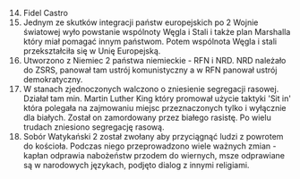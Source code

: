 14) Fidel Castro
15) Jednym ze skutków integracji państw europejskich po 2 Wojnie światowej wyło powstanie wspólnoty Węgla i Stali i także plan Marshalla który miał pomagać innym państwom. Potem wspólnota Węgla i stali przekształciła się w Unię Europejską.
16) Utworzono z Niemiec 2 państwa niemieckie - RFN i NRD. NRD należało do ZSRS, panował tam ustrój komunistyczny a w RFN panował ustrój demokratyczny.
17) W stanach zjednoczonych walczono o zniesienie segregacji rasowej. Działał tam min. Martin Luther King który promował użycie taktyki 'Sit in' która polegała na zajmowaniu miejsc przeznaczonych tylko i wyłącznie dla białych. Został on zamordowany przez białego rasistę. Po wielu trudach zniesiono segregację rasową.
18) Sobór Watykański 2 został zwołany aby przyciągnąć ludzi z powrotem do kościoła. Podczas niego przeprowadzono wiele ważnych zmian - kapłan odprawia nabożeństw przodem do wiernych, msze odprawiane są w narodowych językach, podjęto dialog z innymi religiami.